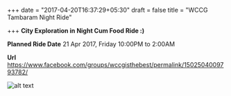 +++
date = "2017-04-20T16:37:29+05:30"
draft = false
title = "WCCG Tambaram Night Ride"

+++
**City Exploration in Night Cum Food Ride :)**

**Planned Ride Date** 21 Apr 2017, Friday 10:00PM to 2:00AM

**Url** https://www.facebook.com/groups/wccgisthebest/permalink/1502504009793782/
<!--more-->

![alt text](https://res.cloudinary.com/sajuthankappan/image/upload/v1492686664/wccg-tbm-night-ride.jpg "WCCG Night Ride")

